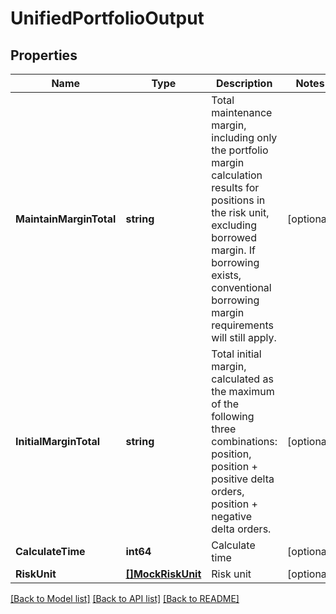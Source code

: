 # UnifiedPortfolioOutput

## Properties

Name | Type | Description | Notes
------------ | ------------- | ------------- | -------------
**MaintainMarginTotal** | **string** | Total maintenance margin, including only the portfolio margin calculation results for positions in the risk unit,  excluding borrowed margin. If borrowing exists, conventional borrowing margin requirements will still apply. | [optional] 
**InitialMarginTotal** | **string** | Total initial margin, calculated as the maximum of the following three combinations: position,  position + positive delta orders, position + negative delta orders. | [optional] 
**CalculateTime** | **int64** | Calculate time | [optional] 
**RiskUnit** | [**[]MockRiskUnit**](MockRiskUnit.md) | Risk unit | [optional] 

[[Back to Model list]](../README.md#documentation-for-models) [[Back to API list]](../README.md#documentation-for-api-endpoints) [[Back to README]](../README.md)


